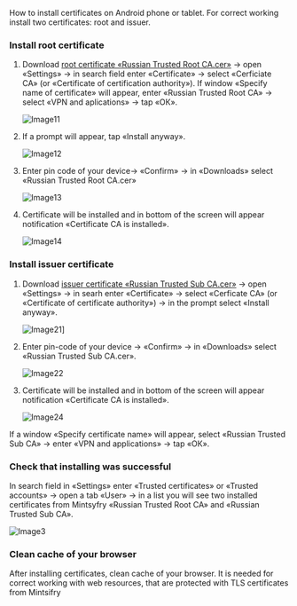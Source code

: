 How to install certificates on Android phone or tablet. For correct working install two certificates: root and issuer.

### Install root certificate

1. Download [root certificate «Russian Trusted Root CA.cer»](/tls/android/russian_trusted_root_ca.cer) → open «Settings» → in search field enter «Certificate» → select «Cerficiate CA» (or «Certificate of certification authority»). If window «Specify name of certificate» will appear, enter «Russian Trusted Root CA» → select «VPN and aplications» → tap «ОК».

   ![Image11](/tls/android/android-search-certificate-setting.jpg)

2. If a prompt will appear, tap «Install anyway».

   ![Image12](/tls/android/android-install-prompt.jpg)

3. Enter pin code of your device→ «Confirm» → in «Downloads» select «Russian Trusted Root CA.cer»

   ![Image13](/tls/android/android-select-root-certificate.jpg)

4. Certificate will be installed and in bottom of the screen will appear notification «Certificate CA is installed».

   ![Image14](/tls/android/android-certificate-installed-notification.jpg)

### Install issuer certificate

1. Download [issuer certificate «Russian Trusted Sub CA.cer»](russian_trusted_sub_ca.cer) → open «Settings» → in searh enter «Certificate» → select «Cerficate CA» (or «Certificate of certificate authority») →  in the prompt select «Install anyway».

   ![Image21](/tls/android/android-search-certificate-setting.jpg)]

2. Enter pin-code of your device → «Confirm» → in «Downloads» select «Russian Trusted Sub CA.cer».

   ![Image22](/tls/android/android-select-issuer-certificate.jpg)

3. Certificate will be installed and in bottom of the screen will appear notification «Certificate CA is installed».

   ![Image24](/tls/android/android-certificate-installed-notification.jpg)

If a window «Specify certificate name» will appear, select  «Russian Trusted Sub CA» → enter «VPN and applications» → tap «ОК».

### Check that installing was successful

In search field in «Settings» enter «Trusted certificates» or «Trusted accounts» → open a tab «User» → in a list you will see two installed certificates from Mintsyfry «Russian Trusted Root CA» and «Russian Trusted Sub CA».

![Image3](/tls/android/android-view-installed-certificates.jpg)

### Clean cache of your browser

After installing certificates, clean cache of your browser. It is needed for correct working with web resources, that are protected with TLS certificates from Mintsifry
